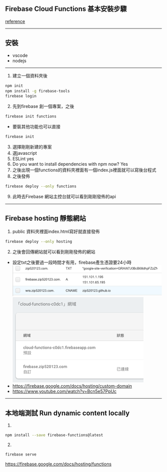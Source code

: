 ## Firebase Cloud Functions 基本安裝步驟 
[reference](https://firebase.google.com/docs/functions/)
***
## 安裝
* vscode
* nodejs
***
1. 建立一個資料夾後
```bash
npm init
npm install -g firebase-tools
firebase login
```
2. 先到firebase 創一個專案，之後
```bash
firebase init functions
```
* 要裝其他功能也可以直接
```bash
firebase init
```
3. 選擇剛剛新建的專案
4. 選javascript
5. ESLint yes
6. Do you want to install dependencies with npm now? Yes
7. 之後出現一個functions的資料夾裡面有一個index.js裡面就可以寫後台程式
8. 之後發佈
```bash
firebase deploy --only functions
```
9. 此時去Firebase 網站主控台就可以看到剛剛發佈的api

***
## Firebase hosting 靜態網站
1. public 資料夾裡面index.html寫好就直接發佈
```bash
firebase deploy --only hosting
```
2. 之後會回傳網站就可以看到剛剛發佈的網站
* 設定txt之後要過一段時間才有用，firebase產生憑證要24小時
![route53](/img/route53.png)
![hosting](/img/hosting.png)
* https://firebase.google.com/docs/hosting/custom-domain
* https://www.youtube.com/watch?v=Bcn5e57PpUc

***
## 本地端測試 Run dynamic content locally

1.
```bash
npm install --save firebase-functions@latest
```
2.
```bash
firebase serve
```
https://firebase.google.com/docs/hosting/functions